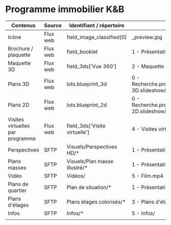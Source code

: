 # Programme immobilier K&B

| Contenus                         | Source    |  Identifiant / répertoire                              |  OneDrive                                                                           |
|----------------------------------|-----------|--------------------------------------------------------|-------------------------------------------------------------------------------------|
| Icône                            | Flux web  | field_image_classified\[0\]                                                 | _preview.jpg                                                                        |
| Brochure / plaquette             | Flux web  | field_booklet  | 1 - Présentation/1 - Brochure.slideshow/                                            |
|   Maquette 3D                    | Flux web  | field_3ds\[\'Vue 360\'\]                                    | 2 - Maquette 3D/Vue générale.sequence/                                              |
| Plans 3D                         | Flux web  | lots.blueprint_3d                                           | 0 - Recherche.productsearch/{shortref}.productsheet/Plan 3D.slideshow/              |
| Plans 2D                         |  Flux web | lots.blueprint_2d                                        | 0 - Recherche.productsearch/{shortref}.productsheet/Plan 2D.slideshow/              |
| Visites virtuelles par programme | Flux web  | field_3ds\[\'Visite virtuelle\'\]                           | 4 - Visites virtuelles/{titre}/                                                     |
| Perspectives                     | SFTP      | Visuels/Perspectives HD/*                              | 1 - Présentation/2 - Perspectives/                                                  |
| Plans masses                     | SFTP      | Visuels/Plan masse illustré/*                          | 1 - Présentation/4 - Plan Masse.slideshow/                                          |
| Vidéo                            | SFTP      | Vidéos/                                                | 5 - Film.mp4                                                                        |
| Plans de quartier                | SFTP      | Plan de situation/*                                    | 1 - Présentation/3 - Plan de situation.slideshow/                                   |
| Plans d'étages                   | SFTP      | Plans étages colorisés/*                               | 3 - Plans d'étages.slideshow/                                                       |
| Infos                            | SFTP      | Infos/*                                                | 5 - Infos/                                                                          |
|                                  |           |                                                        |                 

